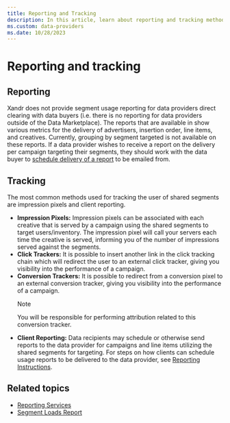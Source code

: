 ```yaml
---
title: Reporting and Tracking
description: In this article, learn about reporting and tracking methods used for tracking the user of shared segments.
ms.custom: data-providers
ms.date: 10/28/2023
---
```


# Reporting and tracking

## Reporting

Xandr does not provide segment usage reporting for data providers direct clearing with data buyers (i.e. there is no reporting for data providers outside of the Data Marketplace). The reports that are available in show various metrics for the delivery of advertisers, insertion order, line items, and creatives. Currently, grouping by segment targeted is not available on these reports. If a data provider wishes to receive a report on the delivery per campaign targeting their segments, they should work with the data buyer to [schedule delivery of a report](reporting-instructions.md) to be emailed from.

## Tracking

The most common methods used for tracking the user of shared segments are impression pixels and client reporting.

- **Impression Pixels:** Impression pixels can be associated with each creative that is served by a campaign using the shared segments to target users/inventory. The impression pixel will call your servers each time the creative is served, informing you of the number of impressions served against the segments.
- **Click Trackers:** It is possible to insert another link in the click tracking chain which will redirect the user to an external click tracker, giving you visibility into the performance of a campaign.
- **Conversion Trackers:** It is possible to redirect from a conversion pixel to an external conversion tracker, giving you visibility into the performance of a campaign.
    > [!NOTE]
    > You will be responsible for performing attribution related to this conversion tracker.
- **Client Reporting:** Data recipients may schedule or otherwise send reports to the data provider for campaigns and line items utilizing the shared segments for targeting. For steps on how clients can schedule usage reports to be delivered to the data provider, see [Reporting Instructions](reporting-instructions.md).

## Related topics

- [Reporting Services](../digital-platform-api/reporting-services.md)
- [Segment Loads Report](../digital-platform-api/segment-loads-report.md)
